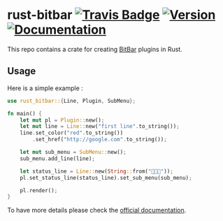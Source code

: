 # rust-bitbar [![Travis Badge]][Travis] [![Version](https://img.shields.io/crates/v/rust-bitbar.svg)](https://crates.io/crates/rust-bitbar) [![Documentation](https://docs.rs/rust-bitbar/badge.svg)](https://docs.rs/rust-bitbar)


This repo contains a crate for creating [BitBar](https://github.com/matryer/bitbar) plugins in Rust.

## Usage

Here is a simple example : 

```rust
use rust_bitbar::{Line, Plugin, SubMenu};

fn main() {
    let mut pl = Plugin::new();
    let mut line = Line::new("first line".to_string());
    line.set_color("red".to_string())
        .set_href("http://google.com".to_string());

    let mut sub_menu = SubMenu::new();
    sub_menu.add_line(line);

    let status_line = Line::new(String::from("🍺🍺🍺"));
    pl.set_status_line(status_line).set_sub_menu(sub_menu);

    pl.render();
}
```

To have more details please check the [official documentation](https://docs.rs/rust-bitbar).

[Travis]: https://travis-ci.org/bnjjj/rust-bitbar
[Travis Badge]: https://travis-ci.org/bnjjj/rust-bitbar.svg?branch=master